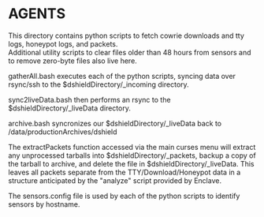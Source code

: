 # AGENTS
This directory contains python scripts to fetch cowrie downloads and tty logs, honeypot logs, and packets.<br>
Additional utility scripts to clear files older than 48 hours from sensors and to remove zero-byte files also live here.<p>

gatherAll.bash executes each of the python scripts, syncing data over rsync/ssh to the $dshieldDirectory/_incoming directory.<br>

sync2liveData.bash then performs an rsync to the $dshieldDirectory/_liveData directory.<br>

archive.bash syncronizes our $dshieldDirectory/_liveData back to /data/productionArchives/dshield<br>

The extractPackets function accessed via the main curses menu will extract any unprocessed tarballs into $dshieldDirectory/_packets, backup a copy of the tarball to archive, and delete the file in $dshieldDirectory/_liveData.  This leaves all packets separate from the TTY/Download/Honeypot data in a structure anticipated by the "analyze" script provided by Enclave.<p>

The sensors.config file is used by each of the python scripts to identify sensors by hostname.